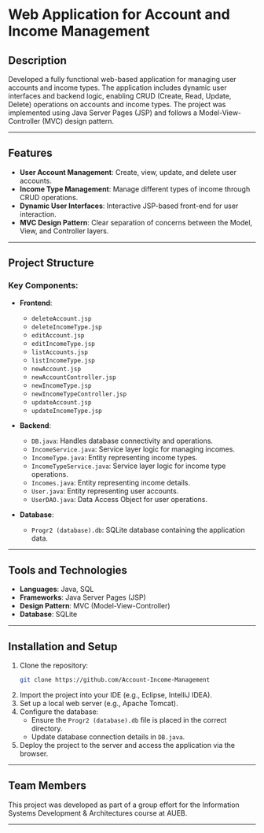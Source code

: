 # Web Application for Account and Income Management

## Description
Developed a fully functional web-based application for managing user accounts and income types. The application includes dynamic user interfaces and backend logic, enabling CRUD (Create, Read, Update, Delete) operations on accounts and income types. The project was implemented using Java Server Pages (JSP) and follows a Model-View-Controller (MVC) design pattern.

---

## Features
- **User Account Management**: Create, view, update, and delete user accounts.
- **Income Type Management**: Manage different types of income through CRUD operations.
- **Dynamic User Interfaces**: Interactive JSP-based front-end for user interaction.
- **MVC Design Pattern**: Clear separation of concerns between the Model, View, and Controller layers.

---

## Project Structure
### Key Components:

- **Frontend**:
  - `deleteAccount.jsp`
  - `deleteIncomeType.jsp`
  - `editAccount.jsp`
  - `editIncomeType.jsp`
  - `listAccounts.jsp`
  - `listIncomeType.jsp`
  - `newAccount.jsp`
  - `newAccountController.jsp`
  - `newIncomeType.jsp`
  - `newIncomeTypeController.jsp`
  - `updateAccount.jsp`
  - `updateIncomeType.jsp`

- **Backend**:
  - `DB.java`: Handles database connectivity and operations.
  - `IncomeService.java`: Service layer logic for managing incomes.
  - `IncomeType.java`: Entity representing income types.
  - `IncomeTypeService.java`: Service layer logic for income type operations.
  - `Incomes.java`: Entity representing income details.
  - `User.java`: Entity representing user accounts.
  - `UserDAO.java`: Data Access Object for user operations.

- **Database**:
  - `Progr2 (database).db`: SQLite database containing the application data.

---

## Tools and Technologies
- **Languages**: Java, SQL
- **Frameworks**: Java Server Pages (JSP)
- **Design Pattern**: MVC (Model-View-Controller)
- **Database**: SQLite

---

## Installation and Setup

1. Clone the repository:
   ```bash
   git clone https://github.com/Account-Income-Management
   ```
2. Import the project into your IDE (e.g., Eclipse, IntelliJ IDEA).
3. Set up a local web server (e.g., Apache Tomcat).
4. Configure the database:
   - Ensure the `Progr2 (database).db` file is placed in the correct directory.
   - Update database connection details in `DB.java`.
5. Deploy the project to the server and access the application via the browser.

---

## Team Members
This project was developed as part of a group effort for the Information Systems Development & Architectures course at AUEB.

---
